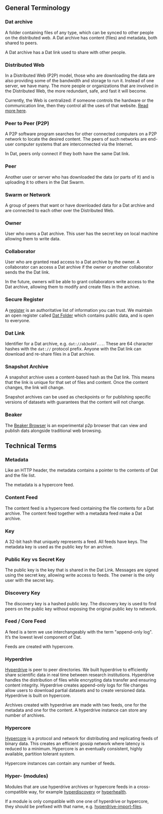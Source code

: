 ## General Terminology

### Dat archive

A folder containing files of any type, which can be synced to other people on the distributed web. A Dat archive has content (files) and metadata, both shared to peers.

A Dat archive has a Dat link used to share with other people.

### Distributed Web

In a Distributed Web (P2P) model, those who are downloading the data are also providing some of the bandwidth and storage to run it. Instead of one server, we have many. The more people or organizations that are involved in the Distributed Web, the more redundant, safe, and fast it will become.

Currently, the Web is centralized: if someone controls the hardware or the communication line, then they control all the uses of that website. [Read more here](http://brewster.kahle.org/2015/08/11/locking-the-web-open-a-call-for-a-distributed-web-2/).

### Peer to Peer (P2P)

A P2P software program searches for other connected computers on a P2P network to locate the desired content. The peers of such networks are end-user computer systems that are interconnected via the Internet.

In Dat, peers only connect if they both have the same Dat link.

### Peer

Another user or server who has downloaded the data (or parts of it) and is uploading it to others in the Dat Swarm.

### Swarm or Network

A group of peers that want or have downloaded data for a Dat archive and are connected to each other over the Distributed Web.

### Owner

User who owns a Dat archive. This user has the secret key on local machine allowing them to write data.

### Collaborator

User who are granted read access to a Dat archive by the owner. A collaborator can access a Dat archive if the owner or another collaborator sends the the Dat link.

In the future, owners will be able to grant collaborators write access to the Dat archive, allowing them to modify and create files in the archive.

### Secure Register

A [register]( https://gds.blog.gov.uk/2015/09/01/registers-authoritative-lists-you-can-trust/) is an authoritative list of information you can trust. We maintain an open register called [Dat Folder](datfolder.org) which contains public data, and is open to everyone.

### Dat Link

Identifier for a Dat archive, e.g. `dat://ab3ed4f...`. These are 64 character hashes with the `dat://` protocol prefix. Anyone with the Dat link can download and re-share files in a Dat archive.

### Snapshot Archive

A snapshot archive uses a content-based hash as the Dat link. This means that the link is unique for that set of files and content. Once the content changes, the link will change.

Snapshot archives can be used as checkpoints or for publishing specific versions of datasets with guarantees that the content will not change.

### Beaker

The [Beaker Browser](https://beakerbrowser.com/) is an experimental p2p browser that can view and publish dats alongside traditional web browsing.

## Technical Terms

### Metadata

Like an HTTP header, the metadata contains a pointer to the contents of Dat and the file list.

The metadata is a hypercore feed.

### Content Feed

The content feed is a hypercore feed containing the file contents for a Dat archive. The content feed together with a metadata feed make a Dat archive.

### Key

A 32-bit hash that uniquely represents a feed. All feeds have keys. The metadata key is used as the public key for an archive.

### Public Key vs Secret Key

The public key is the key that is shared in the Dat Link. Messages are signed using the secret key, allowing write access to feeds. The owner is the only user with the secret key.

### Discovery Key

The discovery key is a hashed public key. The discovery key is used to find peers on the public key without exposing the original public key to network.

### Feed / Core Feed

A feed is a term we use interchangeably with the term "append-only log". It’s the lowest level component of Dat.

Feeds are created with hypercore.

### Hyperdrive

[Hyperdrive](https://github.com/mafintosh/hyperdrive) is peer to peer directories. We built hyperdrive to efficiently share scientific data in real time between research institutions. Hyperdrive handles the distribution of files while encrypting data transfer and ensuring content integrity. Hyperdrive creates append-only logs for file changes allow users to download partial datasets and to create versioned data. Hyperdrive is built on hypercore.

Archives created with hyperdrive are made with two feeds, one for the metadata and one for the content. A hyperdrive instance can store any number of archives.

### Hypercore

[Hypercore](https://github.com/mafintosh/hypercore) is a protocol and network for distributing and replicating feeds of binary data. This creates an efficient gossip network where latency is reduced to a minimum. Hypercore is an eventually consistent, highly available, partition tolerant system.

Hypercore instances can contain any number of feeds.

### Hyper- (modules)

Modules that are use hyperdrive archives or hypercore feeds in a cross-compatible way, for example [hyperdiscovery](https://github.com/karissa/hyperdiscovery) or [hyperhealth](https://github.com/karissa/hyperhealth).

If a module is only compatible with one one of hyperdrive or hypercore, they should be prefixed with that name, e.g. [hyperdrive-import-files](https://github.com/juliangruber/hyperdrive-import-files).
